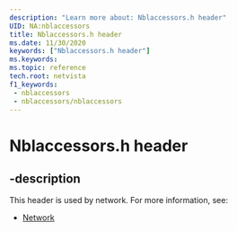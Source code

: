 ```yaml
---
description: "Learn more about: Nblaccessors.h header"
UID: NA:nblaccessors
title: Nblaccessors.h header
ms.date: 11/30/2020
keywords: ["Nblaccessors.h header"]
ms.keywords: 
ms.topic: reference
tech.root: netvista
f1_keywords:
 - nblaccessors
 - nblaccessors/nblaccessors
---
```


# Nblaccessors.h header


## -description

This header is used by network. For more information, see:

- [Network](../_netvista/index.md)

